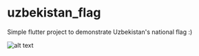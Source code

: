 # uzbekistan_flag

Simple flutter project to demonstrate Uzbekistan's national flag :)

![alt text](https://github.com/flyukiy/uzbekistan_flag/example//image.png?raw=true)
